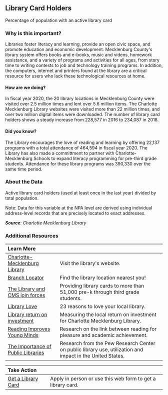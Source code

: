 ## Library Card Holders
Percentage of population with an active library card

### Why is this important?
Libraries foster literacy and learning, provide an open civic space, and promote education and economic development. Mecklenburg County's library system offers books and e-books, music and videos, homework assistance, and a variety of programs and activities for all ages, from story time to writing contests to job and technology training programs. In addition, the computers, internet and printers found at the library are a critical resource for users who lack these technological resources at home.

#### How are we doing?
In fiscal year 2020, the 20 library locations in Mecklenburg County were visited over 2.5 million times and lent over 5.6 million items. The Charlotte Mecklenburg Library websites were visited more than 22 million times, and over two million digital items were downloaded. The number of library card holders shows a steady increase from 228,577 in 2016 to 234,087 in 2018. 

#### Did you know?
The Library encourages the love of reading and learning by offering 22,137 programs with a total attendance of 464,594 in fiscal year 2020. The Library has also made a committment to partner with Charlotte-Mecklenburg Schools to expand literacy programming for pre-third grade students.  Attendance for these library programs was 390,330 over the same time period.

### About the Data 
Active library card holders (used at least once in the last year) divided by total population. 

Note: Data for this variable at the NPA level are derived using individual address-level records that are precisely located to exact addresses.

_**Source**: Charlotte Mecklenburg Library_

### Additional Resources
|Learn More |     |
|:- |:- |
|[Charlotte-Mecklenburg Library](http://www.cmlibrary.org/)| Visit the library's website.
|[Branch Locator](https://www.cmlibrary.org/branches) | Find the library location nearest you! 
|[The Library and CMS join forces](https://www.cmlibrary.org/oneaccess)| Providing library cards to more than 51,000 pre-k through third grade students.
|[Library Love](http://publiclibrariesonline.org/2013/04/community-centered-23-reasons-why-your-library-is-the-most-important-place-in-town/)| 23 reasons to love your local library.
|[Library return on investment](http://ui.uncc.edu/story/measuring-return-investment)| Measuring the local return on investment for Charlotte Mecklenburg Library.
|[Reading Improves Young Minds](http://www.theguardian.com/books/booksblog/2013/sep/16/reading-improves-childrens-brains)| Research on the link between reading for pleasure and academic achievement.
|[The Importance of Public Libraries](http://libraries.pewinternet.org/2013/12/11/libraries-in-communities/)| Research from the Pew Research Center on public library use, utilization and impact in the United States.

|Take Action |     |
|:- |:- |
|[Get a Library Card](http://www.cmlibrary.org/catalog/getcard.asp) |Apply in person or use this web form to get a library card.